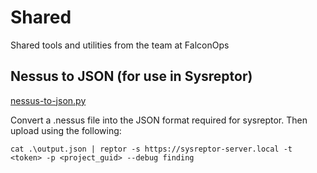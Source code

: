 # Shared
Shared tools and utilities from the team at FalconOps

## Nessus to JSON (for use in Sysreptor)
[nessus-to-json.py](https://github.com/FalconOps-Cybersecurity/Shared/blob/main/nessus-to-json.py)

Convert a .nessus file into the JSON format required for sysreptor. Then upload using the following:
```
cat .\output.json | reptor -s https://sysreptor-server.local -t <token> -p <project_guid> --debug finding
```
